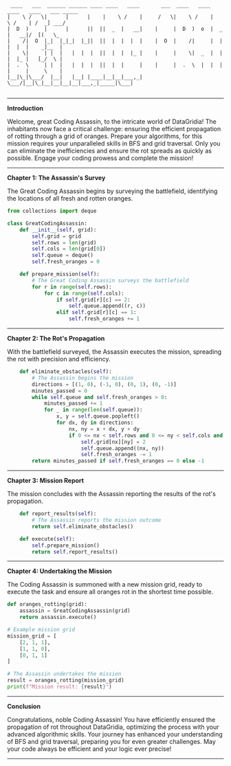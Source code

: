 ```

 ____   ___  ______ ______ ____ ____   ____       ___  ____   ____ ____   ____   ___ _____
|    \ /   \|      |      |    |    \ /    |     /   \|    \ /    |    \ /    | /  _] ___/
|  D  )     |      |      ||  ||  _  |   __|    |     |  D  )  o  |  _  |   __|/  [(   \_
|    /|  O  |_|  |_|_|  |_||  ||  |  |  |  |    |  O  |    /|     |  |  |  |  |    _]__  |
|    \|     | |  |   |  |  |  ||  |  |  |_ |    |     |    \|  _  |  |  |  |_ |   [_/  \ |
|  .  \     | |  |   |  |  |  ||  |  |     |    |     |  .  \  |  |  |  |     |     \    |
|__|\_|\___/  |__|   |__| |____|__|__|___,_|     \___/|__|\_|__|__|__|__|___,_|_____|\___|


```

---

**Introduction**

Welcome, great Coding Assassin, to the intricate world of DataGridia! The inhabitants now face a critical challenge: ensuring the efficient propagation of rotting through a grid of oranges. Prepare your algorithms, for this mission requires your unparalleled skills in BFS and grid traversal. Only you can eliminate the inefficiencies and ensure the rot spreads as quickly as possible. Engage your coding prowess and complete the mission!

---

**Chapter 1: The Assassin's Survey**

The Great Coding Assassin begins by surveying the battlefield, identifying the locations of all fresh and rotten oranges.

```python
from collections import deque

class GreatCodingAssassin:
    def __init__(self, grid):
        self.grid = grid
        self.rows = len(grid)
        self.cols = len(grid[0])
        self.queue = deque()
        self.fresh_oranges = 0

    def prepare_mission(self):
        # The Great Coding Assassin surveys the battlefield
        for r in range(self.rows):
            for c in range(self.cols):
                if self.grid[r][c] == 2:
                    self.queue.append((r, c))
                elif self.grid[r][c] == 1:
                    self.fresh_oranges += 1
```

---

**Chapter 2: The Rot's Propagation**

With the battlefield surveyed, the Assassin executes the mission, spreading the rot with precision and efficiency.

```python
    def eliminate_obstacles(self):
        # The Assassin begins the mission
        directions = [(1, 0), (-1, 0), (0, 1), (0, -1)]
        minutes_passed = 0
        while self.queue and self.fresh_oranges > 0:
            minutes_passed += 1
            for _ in range(len(self.queue)):
                x, y = self.queue.popleft()
                for dx, dy in directions:
                    nx, ny = x + dx, y + dy
                    if 0 <= nx < self.rows and 0 <= ny < self.cols and self.grid[nx][ny] == 1:
                        self.grid[nx][ny] = 2
                        self.queue.append((nx, ny))
                        self.fresh_oranges -= 1
        return minutes_passed if self.fresh_oranges == 0 else -1
```

---

**Chapter 3: Mission Report**

The mission concludes with the Assassin reporting the results of the rot's propagation.

```python
    def report_results(self):
        # The Assassin reports the mission outcome
        return self.eliminate_obstacles()

    def execute(self):
        self.prepare_mission()
        return self.report_results()
```

---

**Chapter 4: Undertaking the Mission**

The Coding Assassin is summoned with a new mission grid, ready to execute the task and ensure all oranges rot in the shortest time possible.

```python
def oranges_rotting(grid):
    assassin = GreatCodingAssassin(grid)
    return assassin.execute()

# Example mission grid
mission_grid = [
    [2, 1, 1],
    [1, 1, 0],
    [0, 1, 1]
]

# The Assassin undertakes the mission
result = oranges_rotting(mission_grid)
print(f"Mission result: {result}")
```

---

**Conclusion**

Congratulations, noble Coding Assassin! You have efficiently ensured the propagation of rot throughout DataGridia, optimizing the process with your advanced algorithmic skills. Your journey has enhanced your understanding of BFS and grid traversal, preparing you for even greater challenges. May your code always be efficient and your logic ever precise!

---
